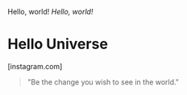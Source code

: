 Hello, world!
*Hello, world!*
# Hello Universe
[instagram.com]
> "Be the change you wish to see in the world." 
